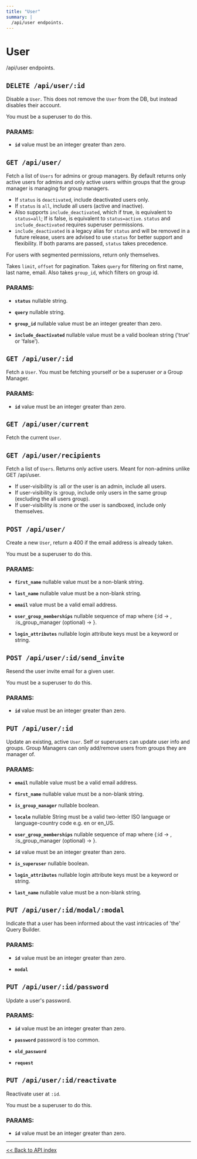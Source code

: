 ```yaml
---
title: "User"
summary: |
  /api/user endpoints.
---
```


# User

/api/user endpoints.

## `DELETE /api/user/:id`

Disable a `User`.  This does not remove the `User` from the DB, but instead disables their account.

You must be a superuser to do this.

### PARAMS:

-  **`id`** value must be an integer greater than zero.

## `GET /api/user/`

Fetch a list of `Users` for admins or group managers.
  By default returns only active users for admins and only active users within groups that the group manager is managing for group managers.

   - If `status` is `deactivated`, include deactivated users only.
   - If `status` is `all`, include all users (active and inactive).
   - Also supports `include_deactivated`, which if true, is equivalent to `status=all`; If is false, is equivalent to `status=active`.
   `status` and `include_deactivated` requires superuser permissions.
   - `include_deactivated` is a legacy alias for `status` and will be removed in a future release, users are advised to use `status` for better support and flexibility.
   If both params are passed, `status` takes precedence.

  For users with segmented permissions, return only themselves.

  Takes `limit`, `offset` for pagination.
  Takes `query` for filtering on first name, last name, email.
  Also takes `group_id`, which filters on group id.

### PARAMS:

-  **`status`** nullable string.

-  **`query`** nullable string.

-  **`group_id`** nullable value must be an integer greater than zero.

-  **`include_deactivated`** nullable value must be a valid boolean string ('true' or 'false').

## `GET /api/user/:id`

Fetch a `User`. You must be fetching yourself *or* be a superuser *or* a Group Manager.

### PARAMS:

-  **`id`** value must be an integer greater than zero.

## `GET /api/user/current`

Fetch the current `User`.

## `GET /api/user/recipients`

Fetch a list of `Users`. Returns only active users. Meant for non-admins unlike GET /api/user.

   - If user-visibility is :all or the user is an admin, include all users.
   - If user-visibility is :group, include only users in the same group (excluding the all users group).
   - If user-visibility is :none or the user is sandboxed, include only themselves.

## `POST /api/user/`

Create a new `User`, return a 400 if the email address is already taken.

You must be a superuser to do this.

### PARAMS:

-  **`first_name`** nullable value must be a non-blank string.

-  **`last_name`** nullable value must be a non-blank string.

-  **`email`** value must be a valid email address.

-  **`user_group_memberships`** nullable sequence of map where {:id -> <value must be an integer greater than zero.>, :is_group_manager (optional) -> <boolean>}.

-  **`login_attributes`** nullable login attribute keys must be a keyword or string.

## `POST /api/user/:id/send_invite`

Resend the user invite email for a given user.

You must be a superuser to do this.

### PARAMS:

-  **`id`** value must be an integer greater than zero.

## `PUT /api/user/:id`

Update an existing, active `User`.
  Self or superusers can update user info and groups.
  Group Managers can only add/remove users from groups they are manager of.

### PARAMS:

-  **`email`** nullable value must be a valid email address.

-  **`first_name`** nullable value must be a non-blank string.

-  **`is_group_manager`** nullable boolean.

-  **`locale`** nullable String must be a valid two-letter ISO language or language-country code e.g. en or en_US.

-  **`user_group_memberships`** nullable sequence of map where {:id -> <value must be an integer greater than zero.>, :is_group_manager (optional) -> <boolean>}.

-  **`id`** value must be an integer greater than zero.

-  **`is_superuser`** nullable boolean.

-  **`login_attributes`** nullable login attribute keys must be a keyword or string.

-  **`last_name`** nullable value must be a non-blank string.

## `PUT /api/user/:id/modal/:modal`

Indicate that a user has been informed about the vast intricacies of 'the' Query Builder.

### PARAMS:

-  **`id`** value must be an integer greater than zero.

-  **`modal`**

## `PUT /api/user/:id/password`

Update a user's password.

### PARAMS:

-  **`id`** value must be an integer greater than zero.

-  **`password`** password is too common.

-  **`old_password`** 

-  **`request`**

## `PUT /api/user/:id/reactivate`

Reactivate user at `:id`.

You must be a superuser to do this.

### PARAMS:

-  **`id`** value must be an integer greater than zero.

---

[<< Back to API index](../api-documentation.md)
